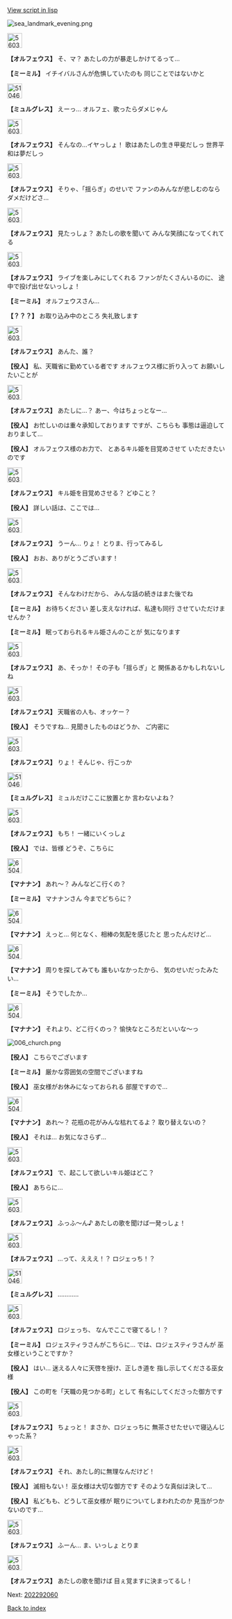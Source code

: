 [View script in lisp](../scripts/202292050.txt)

![sea_landmark_evening.png](../images/backgrounds/sea_landmark_evening.png)

<img src="../images/units/5603211.png" alt="5603211.png" height="34"/>

**【オルフェウス】**
そ、マ？
あたしの力が暴走しかけてるって…

**【ミーミル】**
イチイバルさんが危惧していたのも
同じことではないかと

<img src="../images/units/5104611.png" alt="5104611.png" height="34"/>

**【ミュルグレス】**
えーっ…
オルフェ、歌ったらダメじゃん

<img src="../images/units/5603211.png" alt="5603211.png" height="34"/>

**【オルフェウス】**
そんなの…イヤっしょ！
歌はあたしの生き甲斐だしっ
世界平和は夢だしっ

<img src="../images/units/5603211.png" alt="5603211.png" height="34"/>

**【オルフェウス】**
そりゃ、「揺らぎ」のせいで
ファンのみんなが悲しむのなら
ダメだけどさ…

<img src="../images/units/5603211.png" alt="5603211.png" height="34"/>

**【オルフェウス】**
見たっしょ？
あたしの歌を聞いて
みんな笑顔になってくれてる

<img src="../images/units/5603211.png" alt="5603211.png" height="34"/>

**【オルフェウス】**
ライブを楽しみにしてくれる
ファンがたくさんいるのに、
途中で投げ出せないっしょ！

**【ミーミル】**
オルフェウスさん…

**【？？？】**
お取り込み中のところ
失礼致します

<img src="../images/units/5603211.png" alt="5603211.png" height="34"/>

**【オルフェウス】**
あんた、誰？

**【役人】**
私、天職省に勤めている者です
オルフェウス様に折り入って
お願いしたいことが

<img src="../images/units/5603211.png" alt="5603211.png" height="34"/>

**【オルフェウス】**
あたしに…？
あー、今はちょっとなー…

**【役人】**
お忙しいのは重々承知しております
ですが、こちらも
事態は逼迫しておりまして…

**【役人】**
オルフェウス様のお力で、
とあるキル姫を目覚めさせて
いただきたいのです

<img src="../images/units/5603211.png" alt="5603211.png" height="34"/>

**【オルフェウス】**
キル姫を目覚めさせる？
どゆこと？

**【役人】**
詳しい話は、ここでは…

<img src="../images/units/5603211.png" alt="5603211.png" height="34"/>

**【オルフェウス】**
うーん…
りょ！
とりま、行ってみるし

**【役人】**
おお、ありがとうございます！

<img src="../images/units/5603211.png" alt="5603211.png" height="34"/>

**【オルフェウス】**
そんなわけだから、
みんな話の続きはまた後でね

**【ミーミル】**
お待ちください
差し支えなければ、私達も同行
させていただけませんか？

**【ミーミル】**
眠っておられるキル姫さんのことが
気になります

<img src="../images/units/5603211.png" alt="5603211.png" height="34"/>

**【オルフェウス】**
あ、そっか！
その子も「揺らぎ」と
関係あるかもしれないしね

<img src="../images/units/5603211.png" alt="5603211.png" height="34"/>

**【オルフェウス】**
天職省の人も、オッケー？

**【役人】**
そうですね…
見聞きしたものはどうか、
ご内密に

<img src="../images/units/5603211.png" alt="5603211.png" height="34"/>

**【オルフェウス】**
りょ！
そんじゃ、行こっか

<img src="../images/units/5104611.png" alt="5104611.png" height="34"/>

**【ミュルグレス】**
ミュルだけここに放置とか
言わないよね？

<img src="../images/units/5603211.png" alt="5603211.png" height="34"/>

**【オルフェウス】**
もち！
一緒にいくっしょ

**【役人】**
では、皆様
どうぞ、こちらに

<img src="../images/units/6504011.png" alt="6504011.png" height="34"/>

**【マナナン】**
あれ～？
みんなどこ行くの？

**【ミーミル】**
マナナンさん
今までどちらに？

<img src="../images/units/6504011.png" alt="6504011.png" height="34"/>

**【マナナン】**
えっと…
何となく、相棒の気配を感じたと
思ったんだけど…

<img src="../images/units/6504011.png" alt="6504011.png" height="34"/>

**【マナナン】**
周りを探してみても
誰もいなかったから、
気のせいだったみたい…

**【ミーミル】**
そうでしたか…

<img src="../images/units/6504011.png" alt="6504011.png" height="34"/>

**【マナナン】**
それより、どこ行くのっ？
愉快なところだといいな～っ

![006_church.png](../images/backgrounds/006_church.png)

**【役人】**
こちらでございます

**【ミーミル】**
厳かな雰囲気の空間でございますね

**【役人】**
巫女様がお休みになっておられる
部屋ですので…

<img src="../images/units/6504011.png" alt="6504011.png" height="34"/>

**【マナナン】**
あれ～？
花瓶の花がみんな枯れてるよ？
取り替えないの？

**【役人】**
それは…
お気になさらず…

<img src="../images/units/5603211.png" alt="5603211.png" height="34"/>

**【オルフェウス】**
で、起こして欲しいキル姫はどこ？

**【役人】**
あちらに…

<img src="../images/units/5603211.png" alt="5603211.png" height="34"/>

**【オルフェウス】**
ふっふ～ん♪
あたしの歌を聞けば一発っしょ！

<img src="../images/units/5603211.png" alt="5603211.png" height="34"/>

**【オルフェウス】**
…って、えええ！？
ロジェっち！？

<img src="../images/units/5104611.png" alt="5104611.png" height="34"/>

**【ミュルグレス】**
…………

<img src="../images/units/5603211.png" alt="5603211.png" height="34"/>

**【オルフェウス】**
ロジェっち、
なんでここで寝てるし！？

**【ミーミル】**
ロジェスティラさんがこちらに…
では、ロジェスティラさんが
巫女様ということですか？

**【役人】**
はい…
迷える人々に天啓を授け、正しき道を
指し示してくださる巫女様

**【役人】**
この町を「天職の見つかる町」として
有名にしてくださった御方です

<img src="../images/units/5603211.png" alt="5603211.png" height="34"/>

**【オルフェウス】**
ちょっと！
まさか、ロジェっちに
無茶させたせいで寝込んじゃった系？

<img src="../images/units/5603211.png" alt="5603211.png" height="34"/>

**【オルフェウス】**
それ、あたし的に無理なんだけど！

**【役人】**
滅相もない！
巫女様は大切な御方です
そのような真似は決して…

**【役人】**
私どもも、どうして巫女様が
眠りについてしまわれたのか
見当がつかないのです…

<img src="../images/units/5603211.png" alt="5603211.png" height="34"/>

**【オルフェウス】**
ふーん…
ま、いっしょ
とりま

<img src="../images/units/5603211.png" alt="5603211.png" height="34"/>

**【オルフェウス】**
あたしの歌を聞けば
目ぇ覚ますに決まってるし！


Next: [202292060](202292060.md)

[Back to index](index.md)

